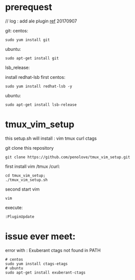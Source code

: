 # prerequest
// log : add ale plugin [ref](https://github.com/w0rp/ale) 20170907



git:
centos:
```
sudo yum install git
```
ubuntu:
```
sudo apt-get install git
```


lsb_release:

install redhat-lsb first
centos:
```
sudo yum install redhat-lsb -y
```
ubuntu:
```
sudo apt-get install lsb-release
```


# tmux_vim_setup
this setup.sh will install :  vim tmux curl ctags

git clone this repository
```
git clone https://github.com/penolove/tmux_vim_setup.git
```

first install vim /tmux /curl:

```
cd tmux_vim_setup;
./tmux_vim_setup.sh
```

second start vim 
```
vim
```

execute:
```
:PluginUpdate
```

# issue ever meet:
error with
: Exuberant ctags not found in PATH
```
# centos
sudo yum install ctags-etags
# ubuntu
sudo apt-get install exuberant-ctags

```
